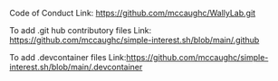 Code of Conduct Link: https://github.com/mccaughc/WallyLab.git

To add .git hub contributory files Link: https://github.com/mccaughc/simple-interest.sh/blob/main/.github

To add .devcontainer files Link:https://github.com/mccaughc/simple-interest.sh/blob/main/.devcontainer
